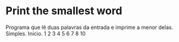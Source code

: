 # Print the smallest word
Programa que lê duas palavras da entrada e imprime a menor delas. Simples. Início.
1
2
3
4
5
6
7
8
10
